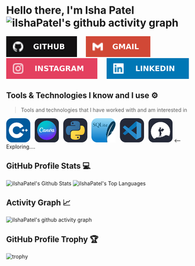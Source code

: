 # Hello there, I'm Isha Patel &nbsp;&nbsp; ![iIshaPatel's github activity graph](https://komarev.com/ghpvc/?username=iIshaPatel&label=PROFILE+VIEWS&style=for-the-badge&color=blue)
[![Github](https://github.com/RaannaKasturi/RaannaKasturi/blob/main/viscontent/Github.svg)](https://github.com/iIshaPatel) &nbsp;&nbsp;&nbsp;&nbsp; [![Gmail](https://github.com/RaannaKasturi/RaannaKasturi/blob/main/viscontent/Gmail.svg)](mailto:PatelIsha834@gmail.com) &nbsp;&nbsp;&nbsp;&nbsp; [![Instagram](https://github.com/RaannaKasturi/RaannaKasturi/blob/main/viscontent/Instagram.svg)](https://instagram.com/_ishaaa_patel_) &nbsp;&nbsp;&nbsp;&nbsp; [![LinkedIn](https://github.com/RaannaKasturi/RaannaKasturi/blob/main/viscontent/LinkedIn.svg)](https://www.linkedin.com/in/isha-patel-324b05239)

## Tools & Technologies I know and I use ⚙️

> Tools and technologies that I have worked with and am interested in

<img src="https://github.com/RaannaKasturi/RaannaKasturi/blob/main/viscontent/icons/CPP.svg" alt="icon" width="65" height="65" alt="C++" /> &nbsp;
<img src="https://github.com/RaannaKasturi/RaannaKasturi/blob/main/viscontent/icons/Canva.svg" width="65" height="65" alt="Canva" /> &nbsp;
<img src="https://github.com/RaannaKasturi/RaannaKasturi/blob/main/viscontent/icons/Python-Dark.svg" width="65" height="65" alt="Python" /> &nbsp;
<img src="https://github.com/RaannaKasturi/RaannaKasturi/blob/main/viscontent/icons/SQLite.svg" width="65" height="65" alt="SQL Lite" /> &nbsp;
<img src="https://github.com/RaannaKasturi/RaannaKasturi/blob/main/viscontent/icons/VSCode-Dark.svg" width="65" height="65" alt="VS Code" /> &nbsp;
<img src="https://github.com/RaannaKasturi/RaannaKasturi/blob/main/viscontent/icons/Exploring.svg" width="65" height="65" alt="Exploring" /> <-- Exploring....&nbsp;

## GitHub Profile Stats 💻
<a> <img alt="iIshaPatel's Github Stats" src="https://github-readme-stats.vercel.app/api/?username=iIshaPatel&show_icons=true&count_private=true&theme=default&hide_border=false&bg_color=242938&title_color=2E91F7&text_color=C2C2C2&icon_color=2E91F7" height="192px" /></a>
<a> <img alt="iIshaPatel's Top Languages" src="https://github-readme-stats.vercel.app/api/top-langs/?username=iIshaPatel&langs_count=8&layout=compact&theme=default&hide_border=false&bg_color=242938&title_color=2E91F7&text_color=C2C2C2&icon_color=2E91F7" height="192px" /></a>

## Activity Graph 📈
![iIshaPatel's github activity graph](https://github-readme-activity-graph.vercel.app/graph?username=iIshaPatel&bg_color=242938&color=C2C2C2&line=2E91F7&point=00FFFF&area=true&area_color=7393B3&radius=10&hide_border=false)

## GitHub Profile Trophy 🏆
![trophy](https://github-profile-trophy.vercel.app/?username=iIshaPatel&row=1&margin-w=40)
